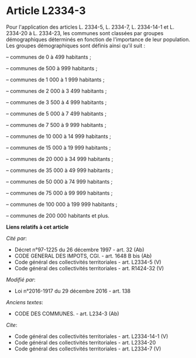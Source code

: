 # Article L2334-3

Pour l'application des articles L. 2334-5, L. 2334-7, L. 2334-14-1 et L. 2334-20 à L. 2334-23, les communes sont classées par
groupes démographiques déterminés en fonction de l'importance de leur population. Les groupes démographiques sont définis
ainsi qu'il suit : 

– communes de 0 à 499 habitants ; 

– communes de 500 à 999 habitants ; 

– communes de 1 000 à 1 999 habitants ; 

– communes de 2 000 à 3 499 habitants ; 

– communes de 3 500 à 4 999 habitants ; 

– communes de 5 000 à 7 499 habitants ; 

– communes de 7 500 à 9 999 habitants ; 

– communes de 10 000 à 14 999 habitants ; 

– communes de 15 000 à 19 999 habitants ; 

– communes de 20 000 à 34 999 habitants ; 

– communes de 35 000 à 49 999 habitants ; 

– communes de 50 000 à 74 999 habitants ; 

– communes de 75 000 à 99 999 habitants ; 

– communes de 100 000 à 199 999 habitants ; 

– communes de 200 000 habitants et plus.

**Liens relatifs à cet article**

_Cité par_:

  - Décret n°97-1225 du 26 décembre 1997 - art. 32 (Ab)
  - CODE GENERAL DES IMPOTS, CGI. - art. 1648 B bis (Ab)
  - Code général des collectivités territoriales - art. L2334-5 (V)
  - Code général des collectivités territoriales - art. R1424-32 (V)

_Modifié par_:

  - Loi n°2016-1917 du 29 décembre 2016 - art. 138

_Anciens textes_:

  - CODE DES COMMUNES. - art. L234-3 (Ab)

_Cite_:

  - Code général des collectivités territoriales - art. L2334-14-1 (V)
  - Code général des collectivités territoriales - art. L2334-20
  - Code général des collectivités territoriales - art. L2334-7 (V)
